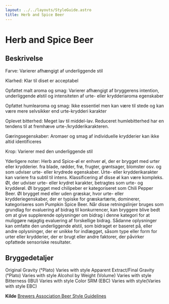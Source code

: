 ```yaml
---
layout: ../../layouts/StyleGuide.astro
title: Herb and Spice Beer
---
```

# Herb and Spice Beer

## Beskrivelse
Farve: Varierer afhængigt af underliggende stil

Klarhed: Klar til diset er acceptabel

Opfattet malt aroma og smag: Varierer afhængigt af bryggerens intention, underliggende ølstil og intensiteten af ​​urte- eller krydderiaroma egenskaber

Opfattet humlearoma og smag: Ikke essentiel men kan være til stede og kan være mere selvsikker end urte-krydderi karakter

Oplevet bitterhed: Meget lav til middel-lav. Reduceret humlebitterhed har en tendens til at fremhæve urte-/krydderikarakteren.

Gæringsegenskaber: Aromaer og smag af individuelle krydderier kan ikke altid identificeres

Krop: Varierer med den underliggende stil

Yderligere noter: Herb and Spice-øl er enhver øl, der er brygget med urter eller krydderier. fra blade, rødder, frø, frugter, grøntsager, blomster osv. og som udviser urte- eller krydrede egenskaber. Urte- eller krydderikarakter kan variere fra subtil til intens. Klassificering af disse øl kan være kompleks. Øl, der udviser urte- eller krydret karakter, betragtes som urte- og krydderøl. Øl brygget med chilipeber er kategoriseret som Chili Pepper Beer. Øl brygget med eller uden græskar, hvor urte- eller krydderiegenskaber, der er typiske for græskartærte, dominerer, kategoriseres som Pumpkin Spice Beer.						Når disse retningslinjer bruges som grundlag for evaluering af bidrag til konkurrencer, kan bryggere blive bedt om at give supplerende oplysninger om bidrag i denne kategori for at muliggøre nøjagtig evaluering af forskellige bidrag. Sådanne oplysninger kan omfatte den underliggende ølstil, som bidraget er baseret på, eller andre oplysninger, der er unikke for indlægget, såsom type eller form for urter eller krydderier, der er brugt eller andre faktorer, der påvirker opfattede sensoriske resultater.




## Bryggedetaljer
Original Gravity (°Plato) Varies with style 
Apparent Extract/Final Gravity (°Plato) Varies with style 
Alcohol by Weight (Volume) Varies with style 
Bitterness (IBU) Varies with style
Color SRM (EBC) Varies with style(Varies with style EBC)					



**Kilde**
[Brewers Association Beer Style Guidelines](https://www.brewersassociation.org/)
